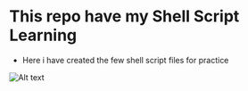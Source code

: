 # This repo have my Shell Script Learning 

- Here i have created the few shell script files for practice 

![Alt text](https://images-wixmp-ed30a86b8c4ca887773594c2.wixmp.com/f/09331f04-27c3-4751-bd77-9cf8507091d7/dhsuj99-b6afcb60-a8aa-4b25-9176-0d44fefa7c63.gif?token=eyJ0eXAiOiJKV1QiLCJhbGciOiJIUzI1NiJ9.eyJzdWIiOiJ1cm46YXBwOjdlMGQxODg5ODIyNjQzNzNhNWYwZDQxNWVhMGQyNmUwIiwiaXNzIjoidXJuOmFwcDo3ZTBkMTg4OTgyMjY0MzczYTVmMGQ0MTVlYTBkMjZlMCIsIm9iaiI6W1t7InBhdGgiOiJcL2ZcLzA5MzMxZjA0LTI3YzMtNDc1MS1iZDc3LTljZjg1MDcwOTFkN1wvZGhzdWo5OS1iNmFmY2I2MC1hOGFhLTRiMjUtOTE3Ni0wZDQ0ZmVmYTdjNjMuZ2lmIn1dXSwiYXVkIjpbInVybjpzZXJ2aWNlOmZpbGUuZG93bmxvYWQiXX0.6Deo0PXolFonmHvPyPYf3Y_OhJzyu7M2MgjATmjH2TU)



